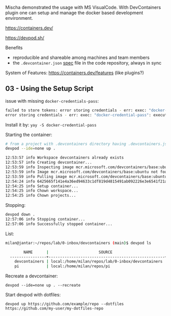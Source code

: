 Mischa demonstrated the usage with MS VisualCode. With DevContainers plugin one can setup and manage the docker based development  environment.

https://containers.dev/

https://devpod.sh/

Benefits
- reproducible and shareable among machines and team members
- the `.devcontainer.json` [spec](https://containers.dev/implementors/spec/) file in the code repository, always in sync

System of Features: https://containers.dev/features (like plugins?)

## 03 - Using the Setup Script

issue with missing `docker-credentials-pass`:

```bash
failed to store tokens: error storing credentials - err: exec: "docker-credential-pass": executable file not found in $PATH, out: ``
error storing credentials - err: exec: "docker-credential-pass": executable file not found in $PATH, out: `
```
Install it by: `yay -S docker-credential-pass`


Starting the container:

```bash
# from a project with .devcontainers directory having .devcontainers.json file
devpod --ide=none up .

12:53:57 info Workspace devcontainers already exists
12:53:57 info Creating devcontainer...
12:53:59 info Inspecting image mcr.microsoft.com/devcontainers/base:ubuntu
12:53:59 info Image mcr.microsoft.com/devcontainers/base:ubuntu not found
12:53:59 info Pulling image mcr.microsoft.com/devcontainers/base:ubuntu
12:54:24 info 6425665f141e4a36ed94633c1df819d4815491ab092226e3e6541f21a6be9420
12:54:25 info Setup container...
12:54:25 info Chown workspace...
12:54:25 info Chown projects...
```

Stopping:

```bash
devpod down .
12:57:06 info Stopping container...
12:57:06 info Successfully stopped container...
```

List:

```bash
milan@jantar:~/repos/lab/0-inbox/devcontainers (main)$ devpod ls

        NAME      |                      SOURCE                       | MACHINE | PROVIDER | IDE  |  LAST USED  |     AGE
  ----------------+---------------------------------------------------+---------+----------+------+-------------+--------------
    devcontainers | local:/home/milan/repos/lab/0-inbox/devcontainers |         | docker   | none | 2m0s        | 12m18s
    pi            | local:/home/milan/repos/pi                        |         | docker   | none | 2259h41m13s | 2259h48m45s
```

Recreate a devcontainer:

`devpod --ide=none up . --recreate`

Start devpod with dotfiles:

```
devpod up https://github.com/example/repo --dotfiles https://github.com/my-user/my-dotfiles-repo
```